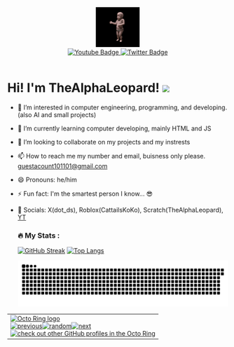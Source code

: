 <div id="header" align="center">
  <img src="baby.gif" width="100"/>
  <div id="badges">
  <a href="https://youtube.com/@QUA-SUM">
    <img src="https://img.shields.io/badge/YouTube-red?style=for-the-badge&logo=youtube&logoColor=white" alt="Youtube Badge"/>
  </a>
  <a href="https://x.com/D4373305294416">
    <img src="https://img.shields.io/badge/Twitter-grey?style=for-the-badge&logo=x&logoColor=white" alt="Twitter Badge"/>
  </a>
</div>
  <img src="https://komarev.com/ghpvc/?username=TheAlphaLeopard&style=flat-square&color=blue" alt=""/>
</div>

<h1>
  Hi! I'm TheAlphaLeopard!
  <img src="https://media.giphy.com/media/hvRJCLFzcasrR4ia7z/giphy.gif" width="30px"/>
</h1>


- 👀 I’m interested in computer engineering, programming, and developing. (also AI and small projects)
- 🌱 I’m currently learning computer developing, mainly HTML and JS
- 💞️ I’m looking to collaborate on my projects and my instrests
- 📫 How to reach me my number and email, buisness only please. guestacount101101@gmail.com
- 😄 Pronouns: he/him
- ⚡ Fun fact: I'm the smartest person I know... 😎
- 💬 Socials: X(dot_ds), Roblox(CattailsKoKo), Scratch(TheAlphaLeopard), [YT](https://www.youtube.com/@QUA-SUM)

  ### :fire: My Stats :
  [![GitHub Streak](https://github-readme-streak-stats.herokuapp.com?user=TheAlphaLeopard&theme=midnight-purple)](https://git.io/streak-stats)
  [![Top Langs](https://github-readme-stats.vercel.app/api/top-langs/?username=TheAlphaLeopard&layout=compact&theme=vision-friendly-dark)](https://github.com/anuraghazra/github-readme-stats)

  <img src="contr.svg" width="auto" height="auto"/>

  
<table><tbody><tr><td><a href="https://octo-ring.com/"><img src="https://octo-ring.com/static/img/widget/top.png" width="99%" alt="Octo Ring logo" align="top"></a><br><a href="https://octo-ring.com/p/TheAlphaLeopard/prev"><img src="https://octo-ring.com/static/img/widget/prev.png" width="33%" alt="previous" align="top" title="previous profile"></a><a href="https://octo-ring.com/p/TheAlphaLeopard/random"><img src="https://octo-ring.com/static/img/widget/random.png" width="33%" alt="random" align="top" title="random profile"></a><a href="https://octo-ring.com/p/TheAlphaLeopard/next"><img src="https://octo-ring.com/static/img/widget/next.png" width="33%" alt="next" align="top" title="next profile"></a><br><a href="https://octo-ring.com/"><img src="https://octo-ring.com/static/img/widget/bottom.png" width="99%" alt="check out other GitHub profiles in the Octo Ring" align="top"></a></td></tr></tbody></table>


<!---
TheAlphaLeopard/TheAlphaLeopard is a ✨ special ✨ repository because its `README.md` (this file) appears on your GitHub profile.
You can click the Preview link to take a look at your changes.
--->
